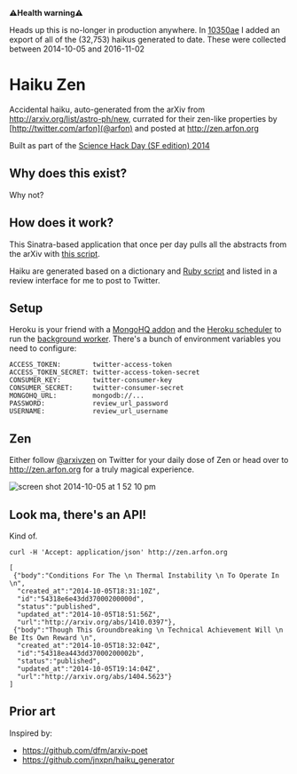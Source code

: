 **⚠️Health warning⚠️**

Heads up this is no-longer in production anywhere. In [10350ae](https://github.com/arfon/haiku/commit/10350ae849bb7e3631f167393414733602d326ca) I added an export of all of the (32,753) haikus generated to date. These were collected between 2014-10-05 and 2016-11-02 

Haiku Zen
======

Accidental haiku, auto-generated from the arXiv from http://arxiv.org/list/astro-ph/new, currated for their zen-like properties by [http://twitter.com/arfon](@arfon) and posted at http://zen.arfon.org


Built as part of the [Science Hack Day (SF edition) 2014](http://sf.sciencehackday.org/)

## Why does this exist?

Why not?

## How does it work?

This Sinatra-based application that once per day pulls all the abstracts from the arXiv with [this script](https://github.com/arfon/haiku/blob/master/runner.rb).

Haiku are generated based on a dictionary and [Ruby script](https://github.com/jnxpn/haiku_generator) and listed in a review interface for me to post to Twitter.

## Setup

Heroku is your friend with a [MongoHQ addon](https://addons.heroku.com/mongohq) and the [Heroku scheduler](https://addons.heroku.com/scheduler) to run the [background worker](https://github.com/arfon/haiku/blob/master/runner.rb). There's a bunch of environment variables you need to configure:


```
ACCESS_TOKEN:        twitter-access-token
ACCESS_TOKEN_SECRET: twitter-access-token-secret
CONSUMER_KEY:        twitter-consumer-key
CONSUMER_SECRET:     twitter-consumer-secret
MONGOHQ_URL:         mongodb://...
PASSWORD:            review_url_password
USERNAME:            review_url_username
```

## Zen

Either follow [@arxivzen](http://twitter.com/arxivzen) on Twitter for your daily dose of Zen or head over to http://zen.arfon.org for a truly magical experience.

![screen shot 2014-10-05 at 1 52 10 pm](https://cloud.githubusercontent.com/assets/4483/4519933/88c0fc38-4cd1-11e4-85a7-e22d3396410d.png)

## Look ma, there's an API!

Kind of.

```
curl -H 'Accept: application/json' http://zen.arfon.org

[
 {"body":"Conditions For The \n Thermal Instability \n To Operate In \n",
  "created_at":"2014-10-05T18:31:10Z",
  "id":"54318e6e43dd37000200000d",
  "status":"published",
  "updated_at":"2014-10-05T18:51:56Z",
  "url":"http://arxiv.org/abs/1410.0397"},
 {"body":"Though This Groundbreaking \n Technical Achievement Will \n Be Its Own Reward \n",
  "created_at":"2014-10-05T18:32:04Z",
  "id":"54318ea443dd37000200002b",
  "status":"published",
  "updated_at":"2014-10-05T19:14:04Z",
  "url":"http://arxiv.org/abs/1404.5623"}
]  

```

## Prior art

Inspired by:

- https://github.com/dfm/arxiv-poet
- https://github.com/jnxpn/haiku_generator
